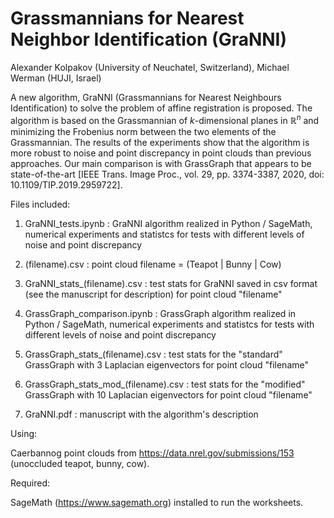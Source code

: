 # Grassmannians for Nearest Neighbor Identification (GraNNI)

Alexander Kolpakov (University of Neuchatel, Switzerland), Michael Werman (HUJI, Israel)

A new algorithm, GraNNI (Grassmannians for Nearest Neighbours Identification) to solve the problem of affine registration is proposed. The algorithm is based on the Grassmannian of $k$-dimensional planes in $\mathbb{R}^n$ and minimizing the Frobenius norm between the two elements of the Grassmannian. The results of the experiments show that the algorithm is more robust to noise and point discrepancy in point clouds than  previous approaches. Our main comparison is with GrassGraph that appears to be state-of-the-art [IEEE Trans. Image Proc., vol. 29, pp. 3374-3387, 2020, doi: 10.1109/TIP.2019.2959722]. 

Files included:

1) GraNNI_tests.ipynb : GraNNI algorithm realized in Python / SageMath, numerical experiments and statistcs for tests with different levels of noise and point discrepancy

2) (filename).csv : point cloud filename = (Teapot | Bunny | Cow)

3) GraNNI_stats_(filename).csv : test stats for GraNNI saved in csv format (see the manuscript for description) for point cloud "filename"

4) GrassGraph_comparison.ipynb : GrassGraph algorithm realized in Python / SageMath, numerical experiments and statistcs for tests with different levels of noise and point discrepancy

5) GrassGraph_stats_(filename).csv : test stats for the "standard" GrassGraph with 3 Laplacian eigenvectors for point cloud "filename"

6) GrassGraph_stats_mod_(filename).csv : test stats for the "modified" GrassGraph with 10 Laplacian eigenvectors for point cloud "filename"

7) GraNNI.pdf : manuscript with the algorithm's description

Using:

Caerbannog point clouds from https://data.nrel.gov/submissions/153 (unoccluded teapot, bunny, cow).

Required:

SageMath (https://www.sagemath.org) installed to run the worksheets.
